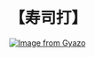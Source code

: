 #  【寿司打】 #

[![Image from Gyazo](https://i.gyazo.com/8813d002ebad4b7807c5656a478cd0d7.jpg)](https://gyazo.com/8813d002ebad4b7807c5656a478cd0d7)
